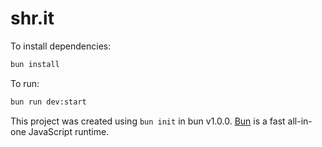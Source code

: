 # shr.it

To install dependencies:

```bash
bun install
```

To run:

```bash
bun run dev:start
```

This project was created using `bun init` in bun v1.0.0. [Bun](https://bun.sh) is a fast all-in-one JavaScript runtime.
